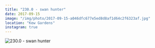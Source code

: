 ```yaml
---
title: "230.0 - swan hunter"
date: 2017-09-15
image: "/img/photo/2017-09-15-a046dfc677e5ed8d8af1d64c2f6323af.jpg"
location: "Kew Gardens"
instagram: true
---
```


![230.0 - swan hunter](/img/photo/2017-09-15-a046dfc677e5ed8d8af1d64c2f6323af.jpg)
